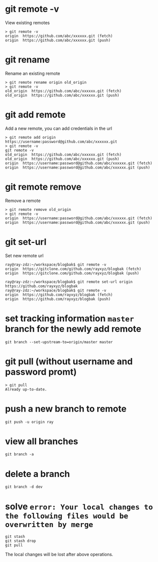 # git remote -v 
View existing remotes
```
> git remote -v
origin	https://github.com/abc/xxxxxx.git (fetch)
origin	https://github.com/abc/xxxxxx.git (push)
```
# git rename 
Rename an existing remote
```
> git remote rename origin old_origin
> git remote -v
old_origin	https://github.com/abc/xxxxxx.git (fetch)
old_origin	https://github.com/abc/xxxxxx.git (push)
```
# git add remote
Add a new remote, you can add credentials in the url
```
> git remote add origin https://username:password@github.com/abc/xxxxxx.git
> git remote -v
git remote -v
old_origin	https://github.com/abc/xxxxxx.git (fetch)
old_origin	https://github.com/abc/xxxxxx.git (push)
origin	https://username:password@github.com/abc/xxxxxx.git (fetch)
origin	https://username:password@github.com/abc/xxxxxx.git (push)
```
# git remote remove
Remove a remote
```
> git remote remove old_origin
> git remote -v
origin	https://username:password@github.com/abc/xxxxxx.git (fetch)
origin	https://username:password@github.com/abc/xxxxxx.git (push)
```
# git set-url 
Set new remote url
```
ray@ray-zdz:~/workspace/blogbak$ git remote -v
origin	https://gitclone.com/github.com/rayxyz/blogbak (fetch)
origin	https://gitclone.com/github.com/rayxyz/blogbak (push)

ray@ray-zdz:~/workspace/blogbak$ git remote set-url origin https://github.com/rayxyz/blogbak
ray@ray-zdz:~/workspace/blogbak$ git remote -v
origin	https://github.com/rayxyz/blogbak (fetch)
origin	https://github.com/rayxyz/blogbak (push)
```

# set tracking information `master` branch for the newly add remote
```
git branch --set-upstream-to=origin/master master
```
# git pull (without username and password promt)
```
> git pull
Already up-to-date.
```

# push a new branch to remote
```
git push -u origin ray
```

# view all branches
```
git branch -a
```

# delete a branch
```
git branch -d dev
```

# solve `error: Your local changes to the following files would be overwritten by merge`
```
git stash
git stash drop
git pull
```
The local changes will be lost after above operations.
